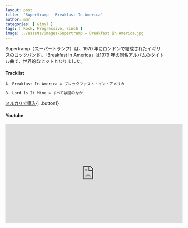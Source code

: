 ```yaml
---
layout: post
title:  "Supertramp – Breakfast In America"
author: mmr
categories: [ Vinyl ]
tags: [ Rock, Progressive, 7inch ]
image: ../assets/images/Supertramp – Breakfast In America.jpg
---
```


Supertramp（スーパートランプ）は、1970 年にロンドンで結成されたイギリスのロックバンド。「Breakfast In America」は1979 年の同名アルバムのタイトル曲で、世界的なヒットとなりました。

#### Tracklist
```md
A. Breakfast In America = ブレックファスト・イン・アメリカ

B. Lord Is It Mine = すべては闇のなか
```

[メルカリで購入](https://jp.mercari.com/item/m63119040399?afid=6142608987){: .button1}

#### Youtube
<iframe width="560" height="315" src="https://www.youtube.com/embed/3YQb-0P320s?si=Pti7lkfhU-9FRlr3" title="YouTube video player" frameborder="0" allow="accelerometer; autoplay; clipboard-write; encrypted-media; gyroscope; picture-in-picture; web-share" referrerpolicy="strict-origin-when-cross-origin" allowfullscreen></iframe>
